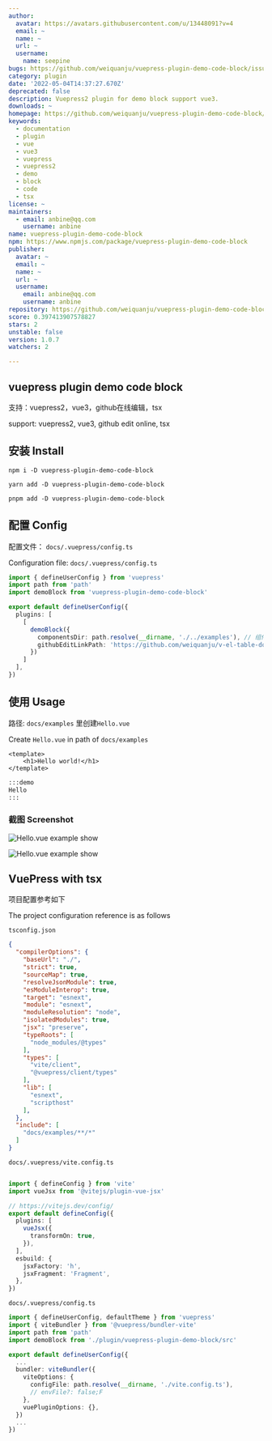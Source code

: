 ```yaml
---
author:
  avatar: https://avatars.githubusercontent.com/u/13448091?v=4
  email: ~
  name: ~
  url: ~
  username:
    name: seepine
bugs: https://github.com/weiquanju/vuepress-plugin-demo-code-block/issues
category: plugin
date: '2022-05-04T14:37:27.670Z'
deprecated: false
description: Vuepress2 plugin for demo block support vue3.
downloads: ~
homepage: https://github.com/weiquanju/vuepress-plugin-demo-code-block/issues
keywords:
  - documentation
  - plugin
  - vue
  - vue3
  - vuepress
  - vuepress2
  - demo
  - block
  - code
  - tsx
license: ~
maintainers:
  - email: anbine@qq.com
    username: anbine
name: vuepress-plugin-demo-code-block
npm: https://www.npmjs.com/package/vuepress-plugin-demo-code-block
publisher:
  avatar: ~
  email: ~
  name: ~
  url: ~
  username:
    email: anbine@qq.com
    username: anbine
repository: https://github.com/weiquanju/vuepress-plugin-demo-code-block
score: 0.397413907578827
stars: 2
unstable: false
version: 1.0.7
watchers: 2

---
```


## vuepress plugin demo code block

支持：vuepress2，vue3，github在线编辑，tsx

support: vuepress2, vue3, github edit online, tsx

## 安装 Install

```shell
npm i -D vuepress-plugin-demo-code-block

yarn add -D vuepress-plugin-demo-code-block

pnpm add -D vuepress-plugin-demo-code-block
```

## 配置 Config

配置文件： `docs/.vuepress/config.ts`

Configuration file: `docs/.vuepress/config.ts`

```ts
import { defineUserConfig } from 'vuepress'
import path from 'path'
import demoBlock from 'vuepress-plugin-demo-code-block'

export default defineUserConfig({
  plugins: [
    [
      demoBlock({
        componentsDir: path.resolve(__dirname, './../examples'), // 组件目录路径, Component directory path
        githubEditLinkPath: 'https://github.com/weiquanju/v-el-table-doc/edit/main/docs/examples/', // github编辑地址路径, the path of github edit link 
      })
    ]
  ],
})
```


## 使用 Usage

路径: `docs/examples` 里创建`Hello.vue`

Create `Hello.vue` in  path of `docs/examples` 

```vue
<template>
    <h1>Hello world!</h1>
</template>
```

```md
:::demo
Hello
:::
```

### 截图 Screenshot

![Hello.vue example show](https://github.com/weiquanju/vuepress-plugin-demo-code-block/raw/main/.docs/hello.png?1)

![Hello.vue example show](https://github.com/weiquanju/vuepress-plugin-demo-code-block/raw/main/.docs/hello_open.png?1)

## VuePress with tsx

项目配置参考如下

The project configuration reference is as follows

`tsconfig.json`

```json
{
  "compilerOptions": {
    "baseUrl": "./",
    "strict": true,
    "sourceMap": true,
    "resolveJsonModule": true,
    "esModuleInterop": true,
    "target": "esnext",
    "module": "esnext",
    "moduleResolution": "node",
    "isolatedModules": true,
    "jsx": "preserve",
    "typeRoots": [
      "node_modules/@types"
    ],
    "types": [
      "vite/client",
      "@vuepress/client/types"
    ],
    "lib": [
      "esnext",
      "scripthost"
    ],
  },
  "include": [
    "docs/examples/**/*"
  ]
}
```

`docs/.vuepress/vite.config.ts`

```ts

import { defineConfig } from 'vite'
import vueJsx from '@vitejs/plugin-vue-jsx'

// https://vitejs.dev/config/
export default defineConfig({
  plugins: [
    vueJsx({
      transformOn: true,
    }),
  ],
  esbuild: {
    jsxFactory: 'h',
    jsxFragment: 'Fragment',
  },
})

```

`docs/.vuepress/config.ts`

```ts
import { defineUserConfig, defaultTheme } from 'vuepress'
import { viteBundler } from '@vuepress/bundler-vite'
import path from 'path'
import demoBlock from './plugin/vuepress-plugin-demo-block/src'

export default defineUserConfig({
  ...
  bundler: viteBundler({
    viteOptions: {
      configFile: path.resolve(__dirname, './vite.config.ts'),
      // envFile?: false;F
    },
    vuePluginOptions: {},
  })
  ...
})
```